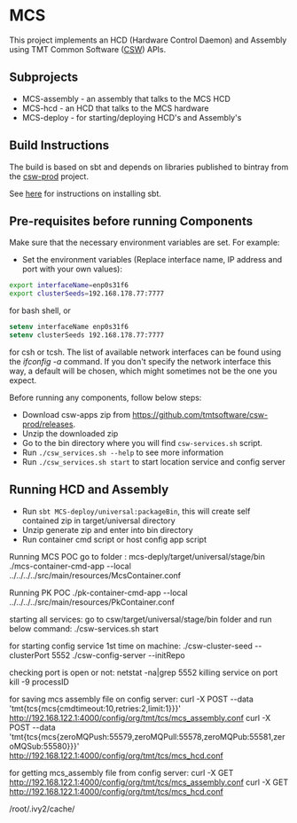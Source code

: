 # MCS

This project implements an HCD (Hardware Control Daemon) and Assembly using 
TMT Common Software ([CSW](https://github.com/tmtsoftware/csw-prod)) APIs. 

## Subprojects

* MCS-assembly - an assembly that talks to the MCS HCD
* MCS-hcd - an HCD that talks to the MCS hardware
* MCS-deploy - for starting/deploying HCD's and Assembly's

## Build Instructions

The build is based on sbt and depends on libraries published to bintray from the 
[csw-prod](https://github.com/tmtsoftware/csw-prod) project.

See [here](https://www.scala-sbt.org/1.0/docs/Setup.html) for instructions on installing sbt.

## Pre-requisites before running Components

Make sure that the necessary environment variables are set. For example:

* Set the environment variables (Replace interface name, IP address and port with your own values):
```bash
export interfaceName=enp0s31f6
export clusterSeeds=192.168.178.77:7777
```
for bash shell, or 
```csh
setenv interfaceName enp0s31f6
setenv clusterSeeds 192.168.178.77:7777
```

for csh or tcsh. The list of available network interfaces can be found using the _ifconfig -a_ command.
If you don't specify the network interface this way, a default will be chosen, which might sometimes not be
the one you expect. 

Before running any components, follow below steps:
 - Download csw-apps zip from https://github.com/tmtsoftware/csw-prod/releases.
 - Unzip the downloaded zip
 - Go to the bin directory where you will find `csw-services.sh` script.
 - Run `./csw_services.sh --help` to see more information
 - Run `./csw_services.sh start` to start location service and config server

## Running HCD and Assembly

 - Run `sbt MCS-deploy/universal:packageBin`, this will create self contained zip in target/universal directory
 - Unzip generate zip and enter into bin directory
 - Run container cmd script or host config app script

Running MCS POC
go to folder : mcs-deply/target/universal/stage/bin
./mcs-container-cmd-app --local ../../../../src/main/resources/McsContainer.conf

Running PK POC
./pk-container-cmd-app --local ../../../../src/main/resources/PkContainer.conf 


starting  all services: 
go to csw/target/universal/stage/bin folder and run below command:
./csw-services.sh start

for starting config service 1st time on machine:
./csw-cluster-seed --clusterPort 5552
./csw-config-server --initRepo

checking port is open or not:
netstat -na|grep 5552
killing service on port
kill -9 processID

for saving mcs assembly file on config server:
curl -X POST --data 'tmt{tcs{mcs{cmdtimeout:10,retries:2,limit:1}}}' http://192.168.122.1:4000/config/org/tmt/tcs/mcs_assembly.conf
curl -X POST --data 'tmt{tcs{mcs{zeroMQPush:55579,zeroMQPull:55578,zeroMQPub:55581,zeroMQSub:55580}}}' http://192.168.122.1:4000/config/org/tmt/tcs/mcs_hcd.conf

for getting mcs_assembly file from config server:
curl -X GET http://192.168.122.1:4000/config/org/tmt/tcs/mcs_assembly.conf
curl -X GET http://192.168.122.1:4000/config/org/tmt/tcs/mcs_hcd.conf

/root/.ivy2/cache/


